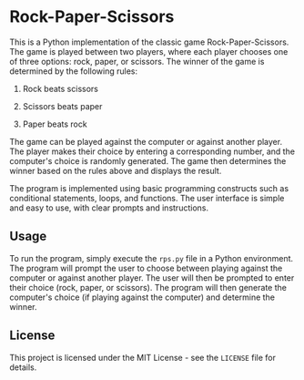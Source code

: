 # Rock-Paper-Scissors
This is a Python implementation of the classic game Rock-Paper-Scissors. The game is played between two players, where each player chooses one of three options: rock, paper, or scissors. The winner of the game is determined by the following rules:

1. Rock beats scissors

2. Scissors beats paper

3. Paper beats rock

The game can be played against the computer or against another player. The player makes their choice by entering a corresponding number, and the computer's choice is randomly generated. The game then determines the winner based on the rules above and displays the result.

The program is implemented using basic programming constructs such as conditional statements, loops, and functions. The user interface is simple and easy to use, with clear prompts and instructions.

## Usage
To run the program, simply execute the `rps.py` file in a Python environment. The program will prompt the user to choose between playing against the computer or against another player. The user will then be prompted to enter their choice (rock, paper, or scissors). The program will then generate the computer's choice (if playing against the computer) and determine the winner.

## License
This project is licensed under the MIT License - see the `LICENSE` file for details.
